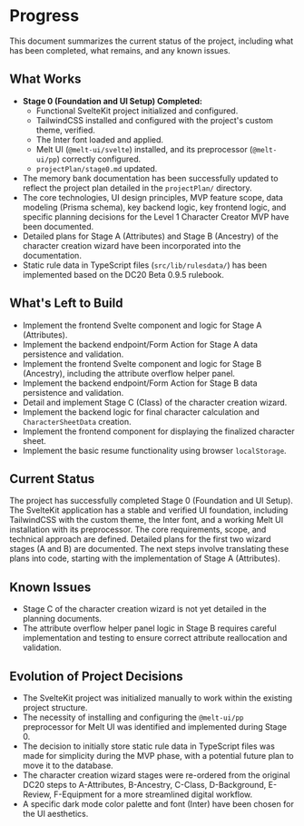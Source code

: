 # Progress

This document summarizes the current status of the project, including what has been completed, what remains, and any known issues.

## What Works

- **Stage 0 (Foundation and UI Setup) Completed:**
    - Functional SvelteKit project initialized and configured.
    - TailwindCSS installed and configured with the project's custom theme, verified.
    - The Inter font loaded and applied.
    - Melt UI (`@melt-ui/svelte`) installed, and its preprocessor (`@melt-ui/pp`) correctly configured.
    - `projectPlan/stage0.md` updated.
- The memory bank documentation has been successfully updated to reflect the project plan detailed in the `projectPlan/` directory.
- The core technologies, UI design principles, MVP feature scope, data modeling (Prisma schema), key backend logic, key frontend logic, and specific planning decisions for the Level 1 Character Creator MVP have been documented.
- Detailed plans for Stage A (Attributes) and Stage B (Ancestry) of the character creation wizard have been incorporated into the documentation.
- Static rule data in TypeScript files (`src/lib/rulesdata/`) has been implemented based on the DC20 Beta 0.9.5 rulebook.

## What's Left to Build

- Implement the frontend Svelte component and logic for Stage A (Attributes).
- Implement the backend endpoint/Form Action for Stage A data persistence and validation.
- Implement the frontend Svelte component and logic for Stage B (Ancestry), including the attribute overflow helper panel.
- Implement the backend endpoint/Form Action for Stage B data persistence and validation.
- Detail and implement Stage C (Class) of the character creation wizard.
- Implement the backend logic for final character calculation and `CharacterSheetData` creation.
- Implement the frontend component for displaying the finalized character sheet.
- Implement the basic resume functionality using browser `localStorage`.

## Current Status

The project has successfully completed Stage 0 (Foundation and UI Setup). The SvelteKit application has a stable and verified UI foundation, including TailwindCSS with the custom theme, the Inter font, and a working Melt UI installation with its preprocessor. The core requirements, scope, and technical approach are defined. Detailed plans for the first two wizard stages (A and B) are documented. The next steps involve translating these plans into code, starting with the implementation of Stage A (Attributes).

## Known Issues

- Stage C of the character creation wizard is not yet detailed in the planning documents.
- The attribute overflow helper panel logic in Stage B requires careful implementation and testing to ensure correct attribute reallocation and validation.

## Evolution of Project Decisions

- The SvelteKit project was initialized manually to work within the existing project structure.
- The necessity of installing and configuring the `@melt-ui/pp` preprocessor for Melt UI was identified and implemented during Stage 0.
- The decision to initially store static rule data in TypeScript files was made for simplicity during the MVP phase, with a potential future plan to move it to the database.
- The character creation wizard stages were re-ordered from the original DC20 steps to A-Attributes, B-Ancestry, C-Class, D-Background, E-Review, F-Equipment for a more streamlined digital workflow.
- A specific dark mode color palette and font (Inter) have been chosen for the UI aesthetics.
